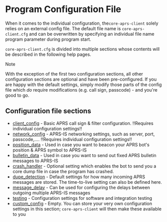 # Program Configuration File

When it comes to the individual configuration, the```core-aprs-client``` solely relies on an external config file. The default file name is ```core-aprs-client.cfg``` and can be overwritten by specifying an individual file name program parameter during program start.

```core-aprs-client.cfg``` is divided into multiple sections whose contents will be described in the following help pages. 

> [!NOTE]
> With the exception of the first two configuration sections, all other configuration sections are optional and have been pre-configured. If you are happy with the default settings, simply modify those parts of the config file which _do_ require modifications (e.g. call sign, passcode) - and you're good to go.

## Configuration file sections

- [client_config](configuration/config_client.md) - Basic APRS call sign & filter configuration. :bangbang:Requires individual configuration settings:bangbang: 
- [network_config](configuration/config_network.md) - APRS-IS networking settings, such as server, port, passcode,.... :bangbang:Requires individual configuration settings:bangbang:
- [position_data](configuration/config_position.md) - Used in case you want to beacon your APRS bot's position & APRS symbol to APRS-IS
- [bulletin_data](configuration/config_bulletin.md) - Used in case you want to send out fixed APRS bulletin messages to APRS-IS
- [crash_handler](configuration/config_crash_handler.md) - Optional setting which enables the bot to send you a core dump file in case the program has crashed.
- [dupe_detection](configuration/config_dupe_detection.md) - Default settings for how many incoming APRS messages are stored. The time-to-live setting can also be defined here.
- [message_delay](configuration/config_message_delay.md) - Can be used for configuring the delays between outgoing multiple APRS-IS messages
- [testing](configuration/config_testing.md) - Configuration settings for software and integration testing
- [custom_config](configuration/config_custom.md) - Empty. You can store your very own configuration settings in this section; ```core-aprs-client``` will then make these available to you





